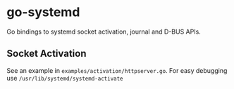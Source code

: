 # go-systemd

Go bindings to systemd socket activation, journal and D-BUS APIs.

## Socket Activation

See an example in `examples/activation/httpserver.go`. For easy debugging use
`/usr/lib/systemd/systemd-activate`
